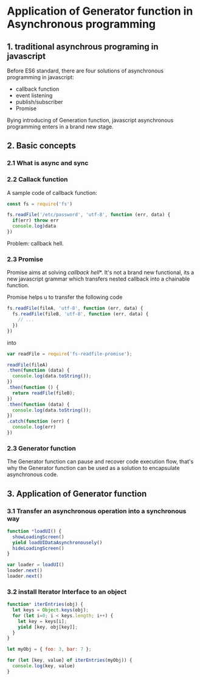 # Application of Generator function in Asynchronous programming

## 1. traditional asynchrous programing in javascript

Before ES6 standard, there are four solutions of asynchronous programming in javascript:

- callback function
- event listening
- publish/subscriber
- Promise

Bying introducing of Generation function, javascript asynchronous programming enters in a brand new stage.

## 2. Basic concepts

### 2.1 What is async and sync

### 2.2 Callack function

A sample code of callback function:

```javascript
const fs = require('fs')

fs.readFile('/etc/password', 'utf-8', function (err, data) {
  if(err) throw err
  console.log)data
})
```

Problem:  callback hell.

### 2.3 Promise

Promise aims at solving *callback hell**. It's not a brand new functional, its a new javascript grammar which transfers nested callback into a chainable function.

Promise helps u to transfer the following code

```javascript
fs.readFile(fileA, 'utf-8', function (err, data) {
  fs.readFile(fileB, 'utf-8', function (err, data) {
    // ...
  })
})
```

into

```javascript
var readFile = require('fs-readfile-promise');

readFile(fileA)
.then(function (data) {
  console.log(data.toString());
})
.then(function () {
  return readFile(fileB);
})
.then(function (data) {
  console.log(data.toString());
})
.catch(function (err) {
  console.log(err)
})
```

### 2.3 Generator function

The Generator function can pause and recover code execution flow, that's why the Generator function can be used as a solution to encapsulate asynchronous code.

## 3. Application of Generator function

### 3.1 Transfer an asynchronous operation into a synchronous way

```javascript
function *loadUI() {
  showLoadingScreen()
  yield loadUIDataAsynchronousely()
  hideLoadingScreen()
}

var loader = loadUI()
loader.next()
loader.next()

```

### 3.2 install Iterator Interface to an object

```javascript
function* iterEntries(obj) {
  let keys = Object.keys(obj);
  for (let i=0; i < keys.length; i++) {
    let key = keys[i];
    yield [key, obj[key]];
  }
}

let myObj = { foo: 3, bar: 7 };

for (let [key, value] of iterEntries(myObj)) {
  console.log(key, value)
}
```

